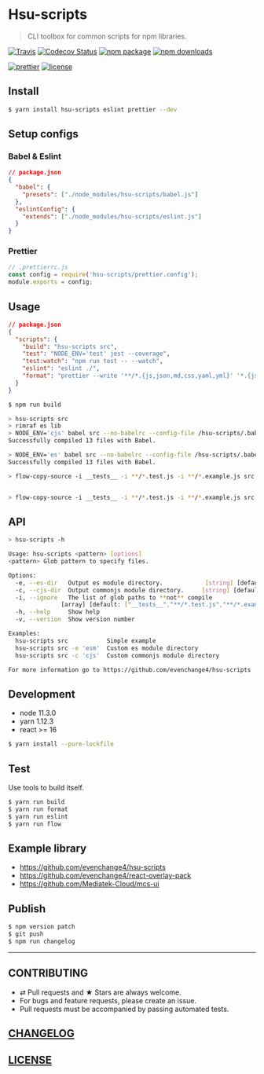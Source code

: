 # Hsu-scripts

> CLI toolbox for common scripts for npm libraries.

[![Travis][build-badge]][build]
[![Codecov Status][codecov-badge]][codecov]
[![npm package][npm-badge]][npm]
[![npm downloads][npm-downloads]][npm]

[![prettier][prettier-badge]][prettier]
[![license][license-badge]][license]

## Install

```bash
$ yarn install hsu-scripts eslint prettier --dev
```

## Setup configs

### Babel & Eslint

```json
// package.json
{
  "babel": {
    "presets": ["./node_modules/hsu-scripts/babel.js"]
  },
  "eslintConfig": {
    "extends": ["./node_modules/hsu-scripts/eslint.js"]
  }
}
```

### Prettier

```js
// .prettierrc.js
const config = require('hsu-scripts/prettier.config');
module.exports = config;
```

## Usage

```json
// package.json
{
  "scripts": {
    "build": "hsu-scripts src",
    "test": "NODE_ENV='test' jest --coverage",
    "test:watch": "npm run test -- --watch",
    "eslint": "eslint ./",
    "format": "prettier --write '**/*.{js,json,md,css,yaml,yml}' '*.{js,json,md,css,yaml,yml}'"
  }
}
```

```bash
$ npm run build

> hsu-scripts src
> rimraf es lib
> NODE_ENV='cjs' babel src --no-babelrc --config-file /hsu-scripts/.babelrc --out-dir lib --ignore __tests__,**/*.test.js,**/*.example.js
Successfully compiled 13 files with Babel.

> NODE_ENV='es' babel src --no-babelrc --config-file /hsu-scripts/.babelrc --out-dir es --ignore __tests__,**/*.test.js,**/*.example.js
Successfully compiled 13 files with Babel.

> flow-copy-source -i __tests__ -i **/*.test.js -i **/*.example.js src lib


> flow-copy-source -i __tests__ -i **/*.test.js -i **/*.example.js src es

```

## API

```bash
> hsu-scripts -h

Usage: hsu-scripts <pattern> [options]
<pattern> Glob pattern to specify files.

Options:
  -e, --es-dir   Output es module directory.            [string] [default: "es"]
  -c, --cjs-dir  Output commonjs module directory.     [string] [default: "lib"]
  -i, --ignore   The list of glob paths to **not** compile
               [array] [default: ["__tests__","**/*.test.js","**/*.example.js"]]
  -h, --help     Show help                                             [boolean]
  -v, --version  Show version number                                   [boolean]

Examples:
  hsu-scripts src           Simple example
  hsu-scripts src -e 'esm'  Custom es module directory
  hsu-scripts src -c 'cjs'  Custom commonjs module directory

For more information go to https://github.com/evenchange4/hsu-scripts
```

## Development

- node 11.3.0
- yarn 1.12.3
- react >= 16

```bash
$ yarn install --pure-lockfile
```

## Test

Use tools to build itself.

```bash
$ yarn run build
$ yarn run format
$ yarn run eslint
$ yarn run flow
```

## Example library

- https://github.com/evenchange4/hsu-scripts
- https://github.com/evenchange4/react-overlay-pack
- https://github.com/Mediatek-Cloud/mcs-ui

## Publish

```bash
$ npm version patch
$ git push
$ npm run changelog
```

---

## CONTRIBUTING

- ⇄ Pull requests and ★ Stars are always welcome.
- For bugs and feature requests, please create an issue.
- Pull requests must be accompanied by passing automated tests.

## [CHANGELOG](CHANGELOG.md)

## [LICENSE](LICENSE)

[build-badge]: https://travis-ci.com/evenchange4/hsu-scripts.svg?branch=master
[build]: https://travis-ci.com/evenchange4/hsu-scripts
[npm-badge]: https://img.shields.io/npm/v/hsu-scripts.svg?style=flat-square
[npm]: https://www.npmjs.org/package/hsu-scripts
[codecov-badge]: https://img.shields.io/codecov/c/github/evenchange4/hsu-scripts.svg?style=flat-square
[codecov]: https://codecov.io/github/evenchange4/hsu-scripts?branch=master
[npm-downloads]: https://img.shields.io/npm/dt/hsu-scripts.svg?style=flat-square
[license-badge]: https://img.shields.io/npm/l/hsu-scripts.svg?style=flat-square
[license]: http://michaelhsu.mit-license.org/
[prettier-badge]: https://img.shields.io/badge/styled_with-prettier-ff69b4.svg?style=flat-square
[prettier]: https://github.com/prettier/prettier
